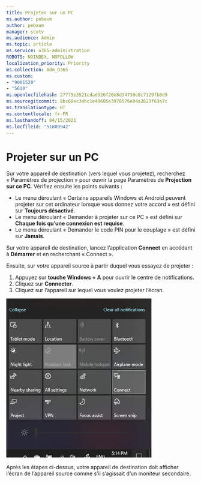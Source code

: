 ```yaml
---
title: Projeter sur un PC
ms.author: pebaum
author: pebaum
manager: scotv
ms.audience: Admin
ms.topic: article
ms.service: o365-administration
ROBOTS: NOINDEX, NOFOLLOW
localization_priority: Priority
ms.collection: Adm_O365
ms.custom:
- "9001520"
- "5610"
ms.openlocfilehash: 27775e3521cdad926f26e8d34738e8c7129fb8d9
ms.sourcegitcommit: 8bc60ec34bc1e40685e3976576e04a2623f63a7c
ms.translationtype: HT
ms.contentlocale: fr-FR
ms.lasthandoff: 04/15/2021
ms.locfileid: "51809942"
---
```

# <a name="project-to-a-pc"></a>Projeter sur un PC

Sur votre appareil de destination (vers lequel vous projetez), recherchez « Paramètres de projection » pour ouvrir la page Paramètres de **Projection sur ce PC**. Vérifiez ensuite les points suivants :
- Le menu déroulant « Certains appareils Windows et Android peuvent projeter sur cet ordinateur lorsque vous donnez votre accord » est défini sur **Toujours désactivé**.
- Le menu déroulant « Demander à projeter sur ce PC » est défini sur **Chaque fois qu’une connexion est requise**.
- Le menu déroulant « Demander le code PIN pour le couplage » est défini sur **Jamais**.

Sur votre appareil de destination, lancez l’application **Connect** en accédant à **Démarrer** et en recherchant « Connect ».

Ensuite, sur votre appareil source à partir duquel vous essayez de projeter :

1. Appuyez sur **touche Windows + A** pour ouvrir le centre de notifications.
2. Cliquez sur **Connecter**.
3. Cliquez sur l’appareil sur lequel vous voulez projeter l’écran.

![Projeter sur un PC](media/project-to-a-pc.png)

Après les étapes ci-dessus, votre appareil de destination doit afficher l’écran de l’appareil source comme s’il s’agissait d’un moniteur secondaire.

